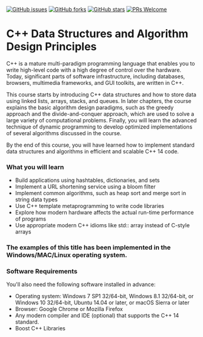 [![GitHub issues](https://img.shields.io/github/issues/TrainingByPackt/CPP-Data-Structures-and-Algorithms.svg)](https://github.com/TrainingByPackt/CPP-Data-Structures-and-Algorithms/issues)
[![GitHub forks](https://img.shields.io/github/forks/TrainingByPackt/CPP-Data-Structures-and-Algorithms.svg)](https://github.com/TrainingByPackt/CPP-Data-Structures-and-Algorithms/network)
[![GitHub stars](https://img.shields.io/github/stars/TrainingByPackt/CPP-Data-Structures-and-Algorithms.svg)](https://github.com/TrainingByPackt/CPP-Data-Structures-and-Algorithms/stargazers)
[![PRs Welcome](https://img.shields.io/badge/PRs-welcome-brightgreen.svg)](https://github.com/TrainingByPackt/CPP-Data-Structures-and-Algorithms/pulls)

# C++ Data Structures and Algorithm Design Principles
C++ is a mature multi-paradigm programming language that enables you to write high-level code with a high degree of control over the hardware. Today, significant parts of software infrastructure, including databases, browsers, multimedia frameworks, and GUI toolkits, are written in C++.

This course starts by introducing C++ data structures and how to store data using linked lists, arrays, stacks, and queues. In later chapters, the course explains the basic algorithm design paradigms, such as the greedy approach and the divide-and-conquer approach, which are used to solve a large variety of computational problems. Finally, you will learn the advanced technique of dynamic programming to develop optimized implementations of several algorithms discussed in the course.

By the end of this course, you will have learned how to implement standard data structures and algorithms in efficient and scalable C++ 14 code.

### What you will learn
* Build applications using hashtables, dictionaries, and sets
* Implement a URL shortening service using a bloom filter
* Implement common algorithms, such as heap sort and merge sort in string data types
* Use C++ template metaprogramming to write code libraries
* Explore how modern hardware affects the actual run-time performance of programs
* Use appropriate modern C++ idioms like std:: array instead of C-style arrays

### The examples of this title has been implemented in the Windows/MAC/Linux operating system.

### Software Requirements
You'll also need the following software installed in advance:
*	Operating system: Windows 7 SP1 32/64-bit, Windows 8.1 32/64-bit, or Windows 10 32/64-bit, Ubuntu 14.04 or later, or macOS Sierra or later
*	Browser: Google Chrome or Mozilla Firefox
*	Any modern compiler and IDE (optional) that supports the C++ 14 standard.
* Boost C++ Libraries

